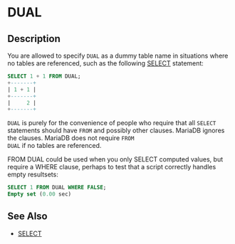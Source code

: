 # DUAL

## Description

You are allowed to specify <code class="highlight fixed" style="white-space:pre-wrap">DUAL</code> as a dummy table name in
situations where no tables are referenced, such as the following [SELECT](/sql-statements-structure/sql-statements/data-manipulation/selecting-data/select/) statement:

```sql
SELECT 1 + 1 FROM DUAL;
+-------+
| 1 + 1 |
+-------+
|     2 |
+-------+
```

<code class="highlight fixed" style="white-space:pre-wrap">DUAL</code> is purely for the convenience of people who require
 that all <code class="highlight fixed" style="white-space:pre-wrap">SELECT</code> statements should have
 <code class="highlight fixed" style="white-space:pre-wrap">FROM</code> and possibly other clauses. MariaDB ignores the
 clauses. MariaDB does not require <code class="highlight fixed" style="white-space:pre-wrap">FROM DUAL</code> if no tables
 are referenced.

FROM DUAL could be used when you only SELECT computed values, but require a WHERE clause, perhaps to test that a script correctly handles empty resultsets:

```sql
SELECT 1 FROM DUAL WHERE FALSE;
Empty set (0.00 sec)
```

## See Also

- [SELECT](/sql-statements-structure/sql-statements/data-manipulation/selecting-data/select/)